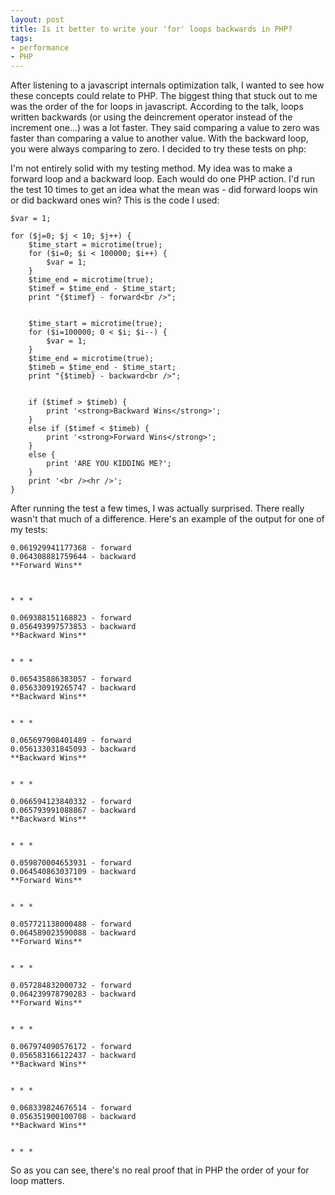 ```yaml
---
layout: post
title: Is it better to write your 'for' loops backwards in PHP?
tags:
- performance
- PHP
---
```

After listening to a javascript internals optimization talk, I wanted to see how these concepts could relate to PHP.  The biggest thing that stuck out to me was the order of the for loops in javascript.  According to the talk, loops written backwards (or using the deincrement operator instead of the increment one...) was a lot faster.  They said comparing a value to zero was faster than comparing a value to another value.  With the backward loop, you were always comparing to zero.  I decided to try these tests on php:

I'm not entirely solid with my testing method.  My idea was to make a forward loop and a backward loop.  Each would do one PHP action.  I'd run the test 10 times to get an idea what the mean was - did forward loops win or did backward ones win?  This is the code I used:

```php?start_inline=1
$var = 1;
 
for ($j=0; $j < 10; $j++) {
    $time_start = microtime(true);
    for ($i=0; $i < 100000; $i++) {
        $var = 1;
    }
    $time_end = microtime(true);
    $timef = $time_end - $time_start;
    print "{$timef} - forward<br />";
 
 
    $time_start = microtime(true);
    for ($i=100000; 0 < $i; $i--) {
        $var = 1;
    }
    $time_end = microtime(true);
    $timeb = $time_end - $time_start;
    print "{$timeb} - backward<br />";
 
 
    if ($timef > $timeb) {
        print '<strong>Backward Wins</strong>';
    }
    else if ($timef < $timeb) {
        print '<strong>Forward Wins</strong>';
    }
    else {
        print 'ARE YOU KIDDING ME?';
    }
    print '<br /><hr />';
}    
```

After running the test a few times, I was actually surprised.  There really wasn't that much of a difference.  Here's an example of the output for one of my tests:

    0.061929941177368 - forward
    0.064308881759644 - backward
    **Forward Wins**
    
    
    
    * * *
    
    0.069388151168823 - forward
    0.056493997573853 - backward
    **Backward Wins**
    
    
    * * *
    
    0.065435886383057 - forward
    0.056330919265747 - backward
    **Backward Wins**
    
    
    * * *
    
    0.065697908401489 - forward
    0.056133031845093 - backward
    **Backward Wins**
    
    
    * * *
    
    0.066594123840332 - forward
    0.065793991088867 - backward
    **Backward Wins**
    
    
    * * *
    
    0.059870004653931 - forward
    0.064540863037109 - backward
    **Forward Wins**
    
    
    * * *
    
    0.057721138000488 - forward
    0.064589023590088 - backward
    **Forward Wins**
    
    
    * * *
    
    0.057284832000732 - forward
    0.064239978790283 - backward
    **Forward Wins**
    
    
    * * *
    
    0.067974090576172 - forward
    0.056583166122437 - backward
    **Backward Wins**
    
    
    * * *
    
    0.068339824676514 - forward
    0.056351900100708 - backward
    **Backward Wins**
    
    
    * * *

So as you can see, there's no real proof that in PHP the order of your for loop matters.
